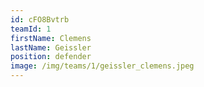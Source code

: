 ```yaml
---
id: cFO8Bvtrb
teamId: 1
firstName: Clemens
lastName: Geissler
position: defender
image: /img/teams/1/geissler_clemens.jpeg
---
```

